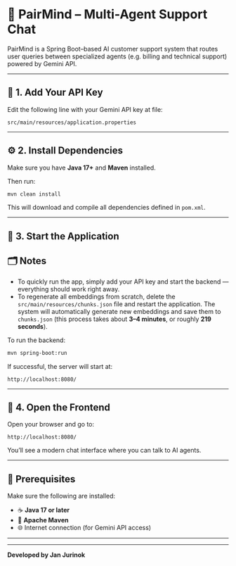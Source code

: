 # 🤖 PairMind – Multi-Agent Support Chat

PairMind is a Spring Boot–based AI customer support system that routes user queries between specialized agents (e.g. billing and technical support) powered by Gemini API.

---

## 🧩 1. Add Your API Key

Edit the following line with your Gemini API key at file:

```
src/main/resources/application.properties
```

---

## ⚙️ 2. Install Dependencies

Make sure you have **Java 17+** and **Maven** installed.

Then run:

```bash
mvn clean install
```

This will download and compile all dependencies defined in `pom.xml`.

---

## 🚀 3. Start the Application

## 🗂️ Notes

* To quickly run the app, simply add your API key and start the backend — everything should work right away.
* To regenerate all embeddings from scratch, delete the `src/main/resources/chunks.json` file and restart the application.
  The system will automatically generate new embeddings and save them to `chunks.json` (this process takes about **3–4 minutes**, or roughly **219 seconds**).

To run the backend:

```bash
mvn spring-boot:run
```

If successful, the server will start at:

```
http://localhost:8080/
```

---


## 💬 4. Open the Frontend

Open your browser and go to:

```
http://localhost:8080/
```

You’ll see a modern chat interface where you can talk to AI agents.

---

## 🧰 Prerequisites

Make sure the following are installed:

* ☕ **Java 17 or later**
* 🧱 **Apache Maven**
* 🌐 Internet connection (for Gemini API access)

---



---

**Developed by Jan Jurinok**
